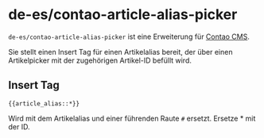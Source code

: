 # de-es/contao-article-alias-picker

`de-es/contao-article-alias-picker` ist eine Erweiterung für [Contao CMS](https://contao.org/).

Sie stellt einen Insert Tag für einen Artikelalias bereit, der über einen Artikelpicker mit der zugehörigen Artikel-ID befüllt wird.

## Insert Tag

```
{{article_alias::*}}
```

Wird mit dem Artikelalias und einer führenden Raute `#` ersetzt. Ersetze * mit der ID.
